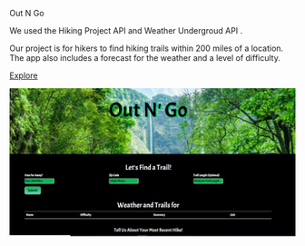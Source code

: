 Out N Go

 We used the Hiking Project API and Weather Undergroud API .  

Our project is for hikers to find hiking trails within 200 miles of a location. The app also includes a forecast for the weather and a level of difficulty.

[Explore](https://kimberlyhoward.github.io/projectOutNGo/)

![Screen Shot](/pictures/OutNGo.PNG)
